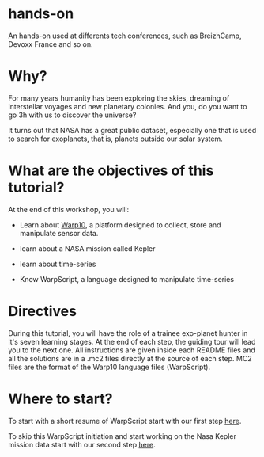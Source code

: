 # hands-on
An hands-on used at differents tech conferences, such as BreizhCamp, Devoxx France and so on.

# Why?

For many years humanity has been exploring the skies, dreaming of interstellar voyages and new planetary colonies. And you, do you want to go 3h with us to discover the universe?

It turns out that NASA has a great public dataset, especially one that is used to search for exoplanets, that is, planets outside our solar system.

# What are the objectives of this tutorial?

At the end of this workshop, you will:

* Learn about [Warp10](http://warp10.io), a platform designed to collect, store and manipulate sensor data.

* learn about a NASA mission called Kepler

* learn about time-series

* Know WarpScript, a language designed to manipulate time-series

# Directives

During this tutorial, you will have the role of a trainee exo-planet hunter in it's seven learning stages. At the end of each step, the guiding tour will lead you to the next one. All instructions are given inside each README files and all the solutions are in a .mc2 files directly at the source of each step. MC2 files are the format of the Warp10 language files (WarpScript).

# Where to start?

To start with a short resume of WarpScript start with our first step [here](https://github.com/helloexoworld/hands-on/tree/master/step-1%20-%20WarpScript/1.1%20-%20Getting%20started%20with%20WarpScript).

To skip this WarpScript initiation and start working on the Nasa Kepler mission data start with our second step [here](https://github.com/helloexoworld/hands-on/tree/master/step-2%20-%20Kepler's%20Data/2.1%20-%20Exploring%20known%20time%20series).